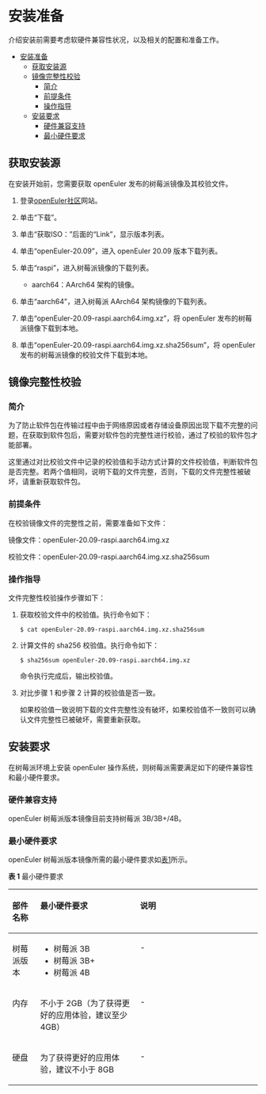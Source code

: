 # 安装准备

介绍安装前需要考虑软硬件兼容性状况，以及相关的配置和准备工作。
<!-- TOC -->

- [安装准备](#安装准备)
    - [获取安装源](#获取安装源)
    - [镜像完整性校验](#镜像完整性校验)
        - [简介](#简介)
        - [前提条件](#前提条件)
        - [操作指导](#操作指导)
    - [安装要求](#安装要求)
        - [硬件兼容支持](#硬件兼容支持)
        - [最小硬件要求](#最小硬件要求)

<!-- /TOC -->

## 获取安装源

在安装开始前，您需要获取 openEuler 发布的树莓派镜像及其校验文件。

1.  登录[openEuler社区](https://openeuler.org)网站。
2.  单击“下载”。
3.  单击“获取ISO：”后面的“Link”，显示版本列表。
4.  单击“openEuler-20.09”，进入 openEuler 20.09 版本下载列表。
5.  单击“raspi”，进入树莓派镜像的下载列表。
    -   aarch64：AArch64 架构的镜像。

6.  单击“aarch64”，进入树莓派 AArch64 架构镜像的下载列表。
7.  单击“openEuler-20.09-raspi.aarch64.img.xz”，将 openEuler 发布的树莓派镜像下载到本地。
8.  单击“openEuler-20.09-raspi.aarch64.img.xz.sha256sum”，将 openEuler 发布的树莓派镜像的校验文件下载到本地。

## 镜像完整性校验

### 简介

为了防止软件包在传输过程中由于网络原因或者存储设备原因出现下载不完整的问题，在获取到软件包后，需要对软件包的完整性进行校验，通过了校验的软件包才能部署。

这里通过对比校验文件中记录的校验值和手动方式计算的文件校验值，判断软件包是否完整。若两个值相同，说明下载的文件完整，否则，下载的文件完整性被破坏，请重新获取软件包。

### 前提条件

在校验镜像文件的完整性之前，需要准备如下文件：

镜像文件：openEuler-20.09-raspi.aarch64.img.xz

校验文件：openEuler-20.09-raspi.aarch64.img.xz.sha256sum

### 操作指导

文件完整性校验操作步骤如下：

1.  获取校验文件中的校验值。执行命令如下：

    ```
    $ cat openEuler-20.09-raspi.aarch64.img.xz.sha256sum
    ```

2.  计算文件的 sha256 校验值。执行命令如下：

    ```
    $ sha256sum openEuler-20.09-raspi.aarch64.img.xz
    ```
    
    命令执行完成后，输出校验值。

3.  对比步骤 1 和步骤 2 计算的校验值是否一致。

    如果校验值一致说明下载的文件完整性没有破坏，如果校验值不一致则可以确认文件完整性已被破坏，需要重新获取。

## 安装要求

在树莓派环境上安装 openEuler 操作系统，则树莓派需要满足如下的硬件兼容性和最小硬件要求。

### 硬件兼容支持

openEuler 树莓派版本镜像目前支持树莓派 3B/3B+/4B。

### 最小硬件要求

openEuler 树莓派版本镜像所需的最小硬件要求如[表1](#tff48b99c9bf24b84bb602c53229e2542)所示。

**表 1**  最小硬件要求

<a name="tff48b99c9bf24b84bb602c53229e2542"></a>

<table><thead align="left"><tr id="r36f08b63edea4973a8228200caa2a50b"><th class="cellrowborder" valign="top" width="11.19111911191119%" id="mcps1.2.4.1.1"><p id="aef3575d97cdf4dcfb65f8d0c8d2d4a76"><a name="aef3575d97cdf4dcfb65f8d0c8d2d4a76"></a><a name="aef3575d97cdf4dcfb65f8d0c8d2d4a76"></a><strong id="abf63bde6a66a4ce5b21d81948fcafe36"><a name="abf63bde6a66a4ce5b21d81948fcafe36"></a><a name="abf63bde6a66a4ce5b21d81948fcafe36"></a>部件名称</strong></p>
</th>
<th class="cellrowborder" valign="top" width="40.06400640064006%" id="mcps1.2.4.1.2"><p id="a919d3bb266c8432fb33c51fa8f3a4fc3"><a name="a919d3bb266c8432fb33c51fa8f3a4fc3"></a><a name="a919d3bb266c8432fb33c51fa8f3a4fc3"></a><strong id="a9386cf027c1e47d99651159bb62130e7"><a name="a9386cf027c1e47d99651159bb62130e7"></a><a name="a9386cf027c1e47d99651159bb62130e7"></a>最小硬件要求</strong></p>
</th>
<th class="cellrowborder" valign="top" width="48.74487448744874%" id="mcps1.2.4.1.3"><p id="a3ac7cf4867974c4990ee6deab716db5f"><a name="a3ac7cf4867974c4990ee6deab716db5f"></a><a name="a3ac7cf4867974c4990ee6deab716db5f"></a><strong id="a0206841e981640cf833dc2556a7def50"><a name="a0206841e981640cf833dc2556a7def50"></a><a name="a0206841e981640cf833dc2556a7def50"></a>说明</strong></p>
</th>
</tr>
</thead>
<tbody>
<tr id="ra68eff5c33a84bb2be6672a48a643d26"><td class="cellrowborder" valign="top" width="11.19111911191119%" headers="mcps1.2.4.1.1 "><p id="ac0a50d2069ab444cafff180647772df4"><a name="ac0a50d2069ab444cafff180647772df4"></a><a name="ac0a50d2069ab444cafff180647772df4"></a>树莓派版本</p>
</td>
<td class="cellrowborder" valign="top" width="40.06400640064006%" headers="mcps1.2.4.1.2 "><a name="ul97131912175915"></a><a name="ul97131912175915"></a><ul id="ul97131912175915"><li>树莓派 3B</li><li>树莓派 3B+</li><li>树莓派 4B</li></ul>
</td>
<td class="cellrowborder" valign="top" width="48.74487448744874%" headers="mcps1.2.4.1.3 "><p id="a2601e9eece5f4c7bb02881c9ac647a61"><a name="a2601e9eece5f4c7bb02881c9ac647a61"></a><a name="a2601e9eece5f4c7bb02881c9ac647a61"></a>-</p>
</td>
</tr>
<tr id="rf2a5d43b74894a0882b7c17bdfeb697f"><td class="cellrowborder" valign="top" width="11.19111911191119%" headers="mcps1.2.4.1.1 "><p id="ad00611ec129a41a9841fb579eece7804"><a name="ad00611ec129a41a9841fb579eece7804"></a><a name="ad00611ec129a41a9841fb579eece7804"></a>内存</p>
</td>
<td class="cellrowborder" valign="top" width="40.06400640064006%" headers="mcps1.2.4.1.2 "><p id="a94efe642b8694e5a85747e123b951efc"><a name="a94efe642b8694e5a85747e123b951efc"></a><a name="a94efe642b8694e5a85747e123b951efc"></a>不小于 2GB（为了获得更好的应用体验，建议至少 4GB）</p>
</td>
<td class="cellrowborder" valign="top" width="48.74487448744874%" headers="mcps1.2.4.1.3 "><p id="abfb44d28dca741f68df94e4e276d2410"><a name="abfb44d28dca741f68df94e4e276d2410"></a><a name="abfb44d28dca741f68df94e4e276d2410"></a>-</p>
</td>
</tr>
<tr id="rd2c1ebd93ea64e85a5f3fc88dc5ba456"><td class="cellrowborder" valign="top" width="11.19111911191119%" headers="mcps1.2.4.1.1 "><p id="afd36954546334c1681b5a391bbc386ae"><a name="afd36954546334c1681b5a391bbc386ae"></a><a name="afd36954546334c1681b5a391bbc386ae"></a>硬盘</p>
</td>
<td class="cellrowborder" valign="top" width="40.06400640064006%" headers="mcps1.2.4.1.2 "><p id="p1224172312719"><a name="p1224172312719"></a><a name="p1224172312719"></a>为了获得更好的应用体验，建议不小于 8GB</p>
</td>
<td class="cellrowborder" valign="top" width="48.74487448744874%" headers="mcps1.2.4.1.3 "><p id="acc0affdd82e34f32966171e21855ef40"><a name="acc0affdd82e34f32966171e21855ef40"></a><a name="acc0affdd82e34f32966171e21855ef40"></a>-</p>
</td>
</tr>
</tbody>
</table>
